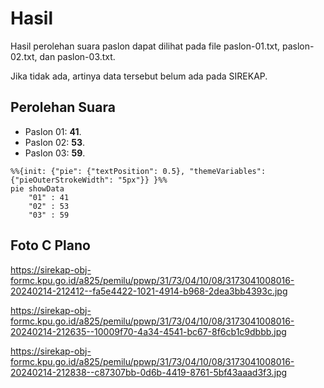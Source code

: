 # Hasil

Hasil perolehan suara paslon dapat dilihat pada file paslon-01.txt, paslon-02.txt, dan paslon-03.txt.

Jika tidak ada, artinya data tersebut belum ada pada SIREKAP.

## Perolehan Suara

 * Paslon 01: **41**.
 * Paslon 02: **53**.
 * Paslon 03: **59**.

```mermaid
%%{init: {"pie": {"textPosition": 0.5}, "themeVariables": {"pieOuterStrokeWidth": "5px"}} }%%
pie showData
    "01" : 41
    "02" : 53
    "03" : 59
```
## Foto C Plano

https://sirekap-obj-formc.kpu.go.id/a825/pemilu/ppwp/31/73/04/10/08/3173041008016-20240214-212412--fa5e4422-1021-4914-b968-2dea3bb4393c.jpg

https://sirekap-obj-formc.kpu.go.id/a825/pemilu/ppwp/31/73/04/10/08/3173041008016-20240214-212635--10009f70-4a34-4541-bc67-8f6cb1c9dbbb.jpg

https://sirekap-obj-formc.kpu.go.id/a825/pemilu/ppwp/31/73/04/10/08/3173041008016-20240214-212838--c87307bb-0d6b-4419-8761-5bf43aaad3f3.jpg

